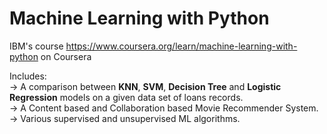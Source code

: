 # Machine Learning with Python

IBM's course https://www.coursera.org/learn/machine-learning-with-python on Coursera  

Includes:  
-> A comparison between **KNN**, **SVM**, **Decision Tree** and **Logistic Regression** models on a given data set of loans records.  
-> A Content based and Collaboration based Movie Recommender System.
-> Various supervised and unsupervised ML algorithms.
  